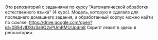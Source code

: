 Это репозиторий с заданиями по курсу "Автоматической обработки естественного языка" (4 курс).
Модель, которую я сделала для последнего домашнего задания, и обработанный корпус можно найти по ссылке:
https://drive.google.com/open?id=0B84yIDStxSs6Q2xPUmRMUlJpdm8
Скрипт лежит в здесь в репозитории.
